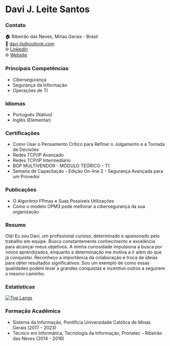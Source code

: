 # Davi J. Leite Santos

### Contato
🏠 Ribeirão das Neves, Minas Gerais - Brasil  
📧 davi.jls@outlook.com  
🌐 [LinkedIn](https://www.linkedin.com/in/davi-j-leite-santos)  
🌐 [Website](http://davijls.com.br/)

### Principais Competências
- Cibersegurança
- Segurança da Informação
- Operações de TI

### Idiomas
- Português (Nativo)
- Inglês (Elementar)

### Certificações
- Como Usar o Pensamento Crítico para Refinar o Julgamento e a Tomada de Decisões
- Redes TCP/IP Avançado
- Redes TCP/IP Intermediário
- BGP MULTIVENDOR - MÓDULO TEÓRICO - T1
- Semana de Capacitação - Edição On-line 2 - Segurança Avançada para um Provedor

### Publicações
- O Algoritmo FPmax e Suas Possíveis Utilizações
- Como o modelo OPM3 pode melhorar a cibersegurança da sua organização

### Resumo
Olá! Eu sou Davi, um profissional curioso, determinado e apaixonado pelo trabalho em equipe. Busco constantemente conhecimento e excelência para alcançar meus objetivos. A minha curiosidade impulsiona a busca por novos aprendizados, enquanto a determinação me motiva a ir além do que já conquistei. Reconheço a importância da colaboração e troca de ideias para obter resultados significativos. Sou um exemplo de como essas qualidades podem levar a grandes conquistas e incentivo outros a seguirem o mesmo caminho.

### Estatísticas

[![Top Langs](https://github-readme-stats.vercel.app/api/top-langs/?username=davijls9&layout=compact)](https://github.com/anuraghazra/github-readme-stats)

### Formação Acadêmica
- Sistema da Informação, Pontifícia Universidade Católica de Minas Gerais (2017 - 2023)
- Técnico em Informática, Tecnologia da Informação, Pronatec - Ribeirão das Neves (2014 - 2016)

